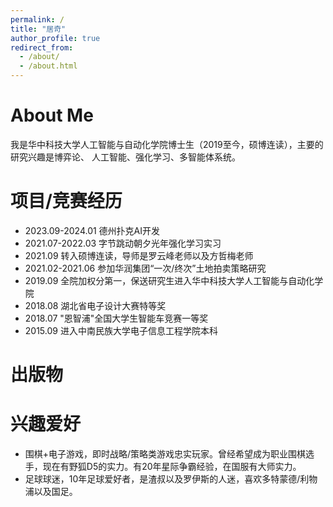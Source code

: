 ```yaml
---
permalink: /
title: "居奇"
author_profile: true
redirect_from: 
  - /about/
  - /about.html
---
```




# About Me
我是华中科技大学人工智能与自动化学院博士生（2019至今，硕博连读），主要的研究兴趣是博弈论、 人工智能、强化学习、多智能体系统。

# 项目/竞赛经历
* 2023.09-2024.01 德州扑克AI开发
* 2021.07-2022.03 字节跳动朝夕光年强化学习实习
* 2021.09 转入硕博连读，导师是罗云峰老师以及方哲梅老师
* 2021.02-2021.06 参加华润集团“一次/终次”土地拍卖策略研究
* 2019.09 全院加权分第一，保送研究生进入华中科技大学人工智能与自动化学院
* 2018.08 湖北省电子设计大赛特等奖
* 2018.07 "恩智浦"全国大学生智能车竞赛一等奖
* 2015.09 进入中南民族大学电子信息工程学院本科
# 出版物

# 兴趣爱好
* 围棋+电子游戏，即时战略/策略类游戏忠实玩家。曾经希望成为职业围棋选手，现在有野狐D5的实力。有20年星际争霸经验，在国服有大师实力。
* 足球球迷，10年足球爱好者，是渣叔以及罗伊斯的人迷，喜欢多特蒙德/利物浦以及国足。